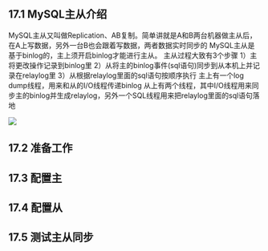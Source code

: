 ## 17.1 MySQL主从介绍

MySQL主从又叫做Replication、AB复制。简单讲就是A和B两台机器做主从后，在A上写数据，另外一台B也会跟着写数据，两者数据实时同步的
 MySQL主从是基于binlog的，主上须开启binlog才能进行主从。
 主从过程大致有3个步骤
 1）主将更改操作记录到binlog里
 2）从将主的binlog事件(sql语句)同步到从本机上并记录在relaylog里
 3）从根据relaylog里面的sql语句按顺序执行
 主上有一个log dump线程，用来和从的I/O线程传递binlog
 从上有两个线程，其中I/O线程用来同步主的binlog并生成relaylog，另外一个SQL线程用来把relaylog里面的sql语句落地

![](https://ws4.sinaimg.cn/large/006tNc79gy1fj2n76pc6sj31280i0taq.jpg)

## 17.2 准备工作



## 17.3 配置主



## 17.4 配置从



## 17.5 测试主从同步


